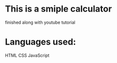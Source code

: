 # This is a smiple calculator
finished along with youtube tutorial

# Languages used:
HTML
CSS
JavaScript
